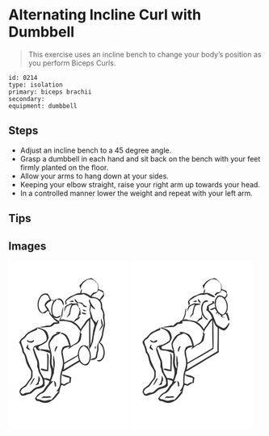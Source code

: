 # Alternating Incline Curl with Dumbbell
> This exercise uses an incline bench to change your body’s position as you perform Biceps Curls.

``` 
id: 0214 
type: isolation 
primary: biceps brachii 
secondary:  
equipment: dumbbell 
``` 

## Steps

 - Adjust an incline bench to a 45 degree angle.
 - Grasp a dumbbell in each hand and sit back on the bench with your feet firmly planted on the floor.
 - Allow your arms to hang down at your sides.
 - Keeping your elbow straight, raise your right arm up towards your head.
 - In a controlled manner lower the weight and repeat with your left arm.

## Tips


## Images

<svg width="240" height="250pt" viewBox="0 0 180 250" xmlns="http://www.w3.org/2000/svg">
  <g fill="#FFF">
    <path d="M0 0h180v250H0V0m112.52 29.42c-2.89 1.82-4.6 4.89-7.21 7.03.51 1.92 1.18 3.8 1.9 5.65.22-6.6 5.07-11.73 10.66-14.59 4.39-1.11 9.13.1 11.97 3.73 3.94 3.08 3.51 8.59 2.53 12.95-.83 2.74-4.04 2.03-6.17 2.75-1.86 1.21-2.94 3.21-4.12 5.02-4.15-2.62-8.72-5.64-13.87-4.11.65-2.05.81-4.19.66-6.32-1.39 1.76-1.92 3.92-2.12 6.12-3.94-.41-7.38 1.63-10.72 3.4-4.07 1-7.51 3.63-10.46 6.5-2.23 1.85-1 4.92-.85 7.35.28-.04.83-.13 1.1-.17.94-1.62-.11-3.45-.19-5.14 3.74-3.53 8.34-5.88 12.88-8.19 4-2.1 8.79-.31 12.86-2.32 3.68 1.67 7.32 3.49 10.54 5.96 2.06.06 4.12.06 6.18.27 3.88.61 6.87 3.71 8.5 7.13.85 2.85.68 5.86.84 8.8 1.53 2.06 2.7 4.4 3.15 6.94.18 2.96-.69 5.99.31 8.88 2.12 6.62-1.28 13.2-1.89 19.8-.18 4.77-2.72 8.89-4.34 13.24l-.74-1.83c.09.61.26 1.83.34 2.44-2.66 3.27-2.9 7.34-2.44 11.35-1.4 3.73-1.37 7.84-2.7 11.54-2.5 1.08-5.85.91-7.22 3.72 3.43-.39 8.31-.4 9.71-4.31.49-3.42.78-6.86 1.99-10.12.45-3.81-.6-7.72.73-11.47 7.1 5.07 8.92 15.93 4.49 23.28-1.5 2.85-5 2.47-7.69 2.86 1.18 1.03 2.54 2.49 4.28 1.77 5.8-1.8 7.87-8.89 7.61-14.36-.76-5.18-2.09-11.45-7.19-14.08 5.54-6.31 4.71-15.23 6.96-22.84 1.85-5.23-.76-10.55-.16-15.86.77-5-2.4-9.41-3.55-14.13.6-3.54-.48-6.98-2.62-9.81 2.38-1.9 4.44-4.2 5.72-6.99-.51-2.14-.83-4.32-1.15-6.49-2.35-1.17-4.76-2.21-7.28-2.98-.1-2.55.17-5.27-1.12-7.6-2.16-3.76-5.67-6.51-9.35-8.69-3.76.72-7.64 1.56-10.76 3.92m-63.25 20.8c-5.61 5.21-7.25 13.64-5.29 20.87 1.02 3.19 3.35 6.37 6.97 6.61 3.11.95 5.37-1.84 7.11-3.91.89.68 1.76 1.38 2.66 2.04 0 .67-.01 2-.02 2.67 3.9 4.6 7.4 9.73 12.85 12.68-2.21.18-4.67-.54-6.72.57-1.94 1.21-3.47 2.93-5.12 4.47-2.86-.88-5.66.23-8.46.7-2.66.48-5.36.79-7.95 1.61 5.4.55 10.79-.2 16.18-.46 2.96-.23 4.94-2.63 6.99-4.49 2.36-.02 4.73-.19 7.02-.78-.04-.82-.11-2.45-.14-3.27 5.89-1.2 11.84 0 17.51 1.64 2.38 1.2 4.48 2.89 6.73 4.32 3.27 2.02 4.5 5.89 7.25 8.43-.84 1.93-1.32 3.98-.81 6.08-1.63 3.71-1.18 8.61-4.7 11.25-2.92 1.84-6 3.42-8.79 5.46-.88-5.46-2.47-10.9-5.57-15.54-1.73-2.61-4.81-3.55-7.54-4.71-.8.47-1.6.94-2.39 1.42 8.51 1.3 11.21 10.63 13.13 17.7-3.86.42-9.67.43-10.67 5.23-2.63 5.6.77 11.54 1.08 17.27 1.57 8.61-3.68 16.37-3.79 24.86-.45 4.39.48 8.96-.99 13.22-.78 2.93-3.12 5.05-4.4 7.75l3.4-.67c-4.23 3.88-6.96 9.03-11.09 12.98-3.72-.31-7.18 1.39-10.82 1.53-3.28-.67-6.32-2.27-9.72-2.43-.6-.69-1.2-1.39-1.8-2.08 2.05-1.71 3.86-3.7 5.95-5.37 1.71-.87 3.56-1.48 5.16-2.56 3.38-2.66 4.89-6.89 7.86-9.92 2.18-2.3 4.43-4.54 6.44-7-.95.19-2.86.58-3.81.77 1.44-4.12 2.57-8.36 4.39-12.34.06-6.45 2.54-12.86.97-19.28-.49-2.51-.39-5.16-1.53-7.5-1.01 6.62-.31 13.39.33 20.02-4.46-5.56-2.76-12.63-2.77-19.08-.56-5.03-1.86-9.96-3.11-14.87-1.14-4.99 3.2-8.6 5.66-12.36 2.5-4.23 8.44-3.64 10.92-7.88-2.65-.21-5.77-1.53-7.52 1.39.94.02 2.81.05 3.75.06-4.08.72-8.11 2.58-10.31 6.26-1.83 3.24-4.57 6.42-4.41 10.35-.13 3.33 1.21 6.43 2.26 9.51-4.41-2.48-9.66-1.55-14.45-2.5.25.81.77 2.41 1.02 3.22l.1-1.26c4.66.65 9.01 2.42 13.42 3.96 1.01 5.69-.92 11.4-.02 17.1.21 3.79 2.34 7.23 1.97 11.08.25 3.79-.95 7.4-2.09 10.95-2.68-1.87-5.98-1.68-9.08-2.04-1.95-4-4.99-7.52-5.77-12.02-1.68-5.37-.27-11.33-2.94-16.43-2.48-5.26-4.05-10.87-6.27-16.23.69-.45 2.06-1.34 2.74-1.79.51 3.35 3.12 5.89 6.69 5.65-.48-1.27-.98-2.53-1.48-3.79l-1.1 1.13c.1-.85.3-2.56.41-3.42 3.99-1.88 7.93-3.93 11.55-6.46 1.46-1.97 2.94-4.11 3.38-6.56-.18-3.15-1.38-6.18-2.84-8.95-2.87-3.84-8-4.3-11.94-6.53l-3.1 1.96 1.94-2.64c-4.22 3.38-9.48 5.06-14.01 7.94-3.66 2.28-5.49 6.5-9.12 8.81-2.37 1.53-3.74 4.03-4.72 6.59 2.57 4.46 4.32 9.5 4.95 14.63 4.9 5.01 3.98 12.46 7.04 18.36 1.41 3.56 4.28 6.31 5.66 9.87.31 2.97.17 6.01-.29 8.96-1.84 3.18-4.45 5.85-6.38 8.98-2.21 3.66-6.31 5.32-9.35 8.12-.45 1.56-.92 3.11-1.45 4.65.72 1.32 1.41 2.68 2.21 3.96 1.23 2.36 4.52 1.56 6.6.95 2.93-1.55 6.31-1.8 9.28-3.19 3.18-2.39 5.68-6.25 9.97-6.67 3.45-.58 6.85-1.79 9.42-4.25.17-3.28.29-6.57-.34-9.81 2.68.73 5.27 1.74 7.85 2.78-.53 1.31-1.06 2.62-1.6 3.93-3.05 2.73-5.03 6.33-7.3 9.68-1.34 2.12-3.81 2.93-5.82 4.22-3.14 2.01-5.44 5.07-7.01 8.41.8 1.06 1.62 2.11 2.44 3.16 4.36-.3 7.8 3.16 12.16 2.92 4.86.62 9-2.55 12.88-4.97 3.05-2.96 5.61-6.39 8.43-9.57.97-4.14 1.41-8.45 3.49-12.26 1.43.49 2.85.99 4.28 1.5 2.31-1.46 4.64-2.89 7.02-4.23.76-.09 1.51-.22 2.25-.38.3-2.54.46-5.11 1.01-7.62-3.97-3.26-9.24-3.64-14.05-4.83.29-1.33.56-2.66.82-3.98 4.19-1.22 7.61-4.06 11.35-6.19 4.78-2.8 9.37-5.94 14.3-8.47 2.69 3.72 7.42 6.84 12.06 4.52l-1.01 1.67c1.71-3.09 4.36-5.72 5.1-9.29 1.06-5.23.37-10.7-1.78-15.57 3.23-4.51 5.47-9.71 6.13-15.24.43-5.15 1.85-10.14 3.06-15.15.96-4.66 3.72-8.77 4.06-13.6-1.48 1.15-2.18 2.83-2.72 4.55-1.92-2.15-4.73-3.74-5.52-6.69-1.02-3.74-2.08-7.46-3.55-11.05.04-2.42.76-4.75 1.14-7.13 1.76 2.14 3.53 4.54 6.42 5.14-2.44-4.94-7.62-8.46-8.06-14.33l-1.76.1c.43 2.48 1.33 4.84 1.93 7.29-.02 2.99-1.26 5.93-.75 8.96.51 3.16 1.11 6.32 1.55 9.49-3.24 1.84-6.25 4.3-8.08 7.6-1.94 3.58-4.7 6.6-6.76 10.1-2.2-4.41-5.87-7.75-9.93-10.43 2.95-2.93 7.59-3.99 9.59-7.83l-2.61.93c.55-1.92 1.2-3.86 3.08-4.87-.19-2.79-.51-5.56-.98-8.32-.48-.4-1.43-1.2-1.91-1.59-.3-1.77-.67-3.51-1.11-5.24l-1.17.32c1.51-4.32 6.34-.07 8.72 1.3.1 3.65 3.8 2.99 6.42 2.6-1.38-.68-2.78-1.3-4.12-2.04-1.7-1-2.41-3.13-4.2-4.03-2.06-.65-4.24-.64-6.36-.96-1.21-1.81-2.74-3.36-4.16-5-.28 3.01 1.01 6.01 4.5 6.14-.79.36-1.58.71-2.37 1.05-2.37-.18-4.78.1-7.08-.63-3.1 1.09-5.95 2.75-8.86 4.26-1.1 2.64-2.04 5.4-1.88 8.31 1.21-2.11 1.82-4.48 2.93-6.63 2.09-2.32 5.36-2.94 8.11-4.19-1.84 4.32-2.88 8.87-3.68 13.47-1.31 2.1-2.84 4.06-3.92 6.3 2-1.53 3.78-3.31 5.54-5.11.35-4.42 1.23-8.83 3.29-12.79 1.94-.61 3.96-.92 5.91-1.53.85.96 1.71 1.9 2.59 2.83.39 1.83 1.37 3.42 2.45 4.92-.4 1.59-.76 3.2-1.05 4.81-1.08 2.21-1.93 4.53-1.87 7.02-2.97.86-4.76 3.42-6.04 6.05-4.29-1.81-8.95-2.25-13.53-2.71-.29-.26-.86-.76-1.14-1.01-1.79.17-3.58.25-5.37.26.97-1.91 1.96-3.81 3.06-5.65.2-4.53 1.35-8.95 1.7-13.47-2.4 4.73-2.67 10.03-3.49 15.16-1.54 1.87-2.35 4.15-3.01 6.45-3.14-1.83-6.11-3.94-9.26-5.75 3.71 2.12 10.49 1.92 11.82-3.06-2.77 1.01-5.48 3.71-8.56 1.98-4.69-2.64-4.34-8.85-3.91-13.48.38-4.73 3.31-8.62 6.58-11.82 2.03.5 4.44.28 6.12 1.72 1.85 2.1 2.45 4.94 3.69 7.39 2.28-5.03-3.86-13.24-9.3-9.88-1.27.38-2.53.77-3.8 1.16-.2.59-.61 1.76-.81 2.34l-.83-1.85c-.25 0-.75.01-1 .01-.8-.23-2.4-.68-3.2-.91-.64-3.33-2.43-6.19-4.58-8.75-3.05-.67-6.53-.55-8.91 1.73m41.43 9.93c1.87.47 3.8.99 5.73.53 1.03-3.46-4.06-.73-5.73-.53m19.34 11.89c.55.82 1.1 1.64 1.66 2.46 1.44 0 2.88.01 4.31-.11-1.72-1.35-3.87-1.88-5.97-2.35m-1.85 4.42c1.86 2.23 4.88 3.93 7.67 2.15-1.97-1.57-4.59-1.63-6.97-2.05l-.7-.1m30.38 19.51c-1.45 2.62-2.91 5.25-4.07 8.02.35-.26 1.05-.78 1.39-1.03 1.49-2.24 3.27-4.29 4.49-6.69-.21-3.66-1.25-7.23-2.36-10.7-1.62 3.44.29 6.93.55 10.4m-67.54 30.88c-2 2.49-2.73 5.51-2.1 8.66 1.72-2.78 2.66-5.93 3.99-8.89-.47.06-1.42.17-1.89.23m58 4.56c.37-1.61.68-3.22.92-4.85-2.63.78-1.48 3.04-.92 4.85m-71.78 5.09c.83 8.38.26 16.8.12 25.21-2.96-.65-5.86-1.6-8.87-2.04-.13.33-.38.99-.51 1.31 2.72 2.7 7.45 2.45 11.14 2.66.4-7.19.48-14.38.56-21.57.18-2.17-1.23-3.93-2.44-5.57m10.15 41.64c.78 2.68 1.41 5.39 1.47 8.2.42.08 1.27.23 1.69.31.49-3.26.27-6.93-3.16-8.51m-18.41 25.83c.81-.2 2.42-.58 3.23-.77 3.86.69 7.76-.27 11.62-.6-2.46-3.17-6.56-.52-9.86-1.36-2.26-.69-3.71 1.24-4.99 2.73z"/>
    <path d="M134.04 43.37c2.23 1.03 4.41 2.18 6.51 3.46.09.79.28 2.38.37 3.18-2.31 1.93-3.74 4.62-5.34 7.11-3.55-2.85-8.14-3.53-12.45-4.51 1.49-1.29 3.01-2.54 4.52-3.8 3.03-.55 4.8-3.05 6.39-5.44zM45.78 58.85c1.36-4.38 4.89-9.62 10.14-8.64 3.41.72 4.23 4.65 5.38 7.41-3.23.96-5.96 3.38-7.32 6.44-.82 3.25 2.13 5.78 3.43 8.48-2.1 1.89-4.51 3.39-7.18 4.35-5.62-4.09-6.61-11.82-4.45-18.04z"/>
    <path d="M63.97 58.01c.72.44 2.17 1.32 2.9 1.76-3.82 6.21-4.38 14.11-1.93 20.92-3.25-2.6-3.88-6.66-5.97-9.98-1.09-1.67-2.28-3.27-3.5-4.86 1.09-1.41 2.1-2.89 3.37-4.16 1.95-.92 4.14-1.54 5.13-3.68zM121.4 91.93c-.12-2.52.14-5.02.69-7.48 1.82 3.87 5.49 7.17 5.77 11.6-3.41 9.42-2.51 19.77-6.02 29.16-.33-11.09-.22-22.19-.44-33.28zM111.81 97.9c2.87-3.16 4.47-7.3 7.85-10.02.16 12.37.09 24.75.17 37.13-.06 2.06-.11 4.12-.17 6.18-.34-.56-1.03-1.7-1.38-2.27.18-.83.36-1.65.54-2.47-.31-.27-.95-.8-1.26-1.07l.71 2.88c-2.6-3.23-7.16-3.91-10.5-1.53-3.8 3.3-4.3 8.59-5.04 13.25-6.85 3.3-13.18 7.54-19.89 11.11.01-5.17-1.92-10.05-2.35-15.15-.48-2.54 1.41-4.5 2.8-6.37 2.34-.79 4.67-1.64 7-2.49l-.15 1.99c-.8.6-1.6 1.21-2.39 1.83 4.28-.88 6.87-4.85 10.89-6.33 3.66-1.49 7.34-3.99 8.62-7.92.46-2.7.95-5.4 1.4-8.1-.5-.5-1.48-1.48-1.97-1.98 1.51-2.99 2.89-6.12 5.12-8.67zM43.23 100.35c4.14.82 8.88 2.48 10.97 6.51 1.85 3.33 3.51 7.26 2.08 11.06-1.41 2.13-4.08 2.85-6.05 4.34-3.61 2.75-8.48 2.38-12.33 4.7-.63 1.74-2.15 3.47-1.35 5.4 1.62 5.77 3.7 11.41 6.07 16.92.37 2.79.07 5.64.14 8.45 1.71 2.52 1.25 5.8 2.83 8.37 2.43 4.85 6.2 9.64 5.56 15.38-.77 4.26-5.58 4.95-9 5.94-4.44 1.24-7.13 5.23-10.75 7.73-3.47.54-7.17.49-10 2.93-1.44-.82-2.63-1.97-3.78-3.14.76-1.41 1.36-2.9 2.18-4.27 2.52-2.51 6.39-3.53 8.16-6.79 1.77-3.09 3.97-5.88 6.21-8.63 2.68-3.23.92-7.66 1.68-11.42-3.24-6.84-7.06-13.48-8.8-20.92-.62-3.17-2.37-5.9-4.13-8.54-.11-5.44-4.22-9.99-3.96-15.41 2.04-2.37 5.13-3.63 6.78-6.38 3.6-5.53 10.13-7.63 15.92-10.02l1.57-2.21M27.6 117.58c.01.45.04 1.35.05 1.8 2.24 1.34 4.77 2.51 7.44 1.75 1.43-.72 3.94-1.72 2.35-3.64-2.76 1.4-6.1 3.44-8.53.21l-1.31-.12m-1.28 11.91c1.99 1.23 3.9 2.79 6.31 3.04-1.16-1.55-2.39-3.04-3.62-4.54.15-1.37.26-2.76.3-4.14-1.63 1.49-2.45 3.54-2.99 5.64m18.24 41.06c-.04 3.72-.04 7.51-1.65 10.96-1.07 1.09-2.1 2.23-3.1 3.39 1.8-.42 3.57-.94 5.32-1.51-.03-.81-.09-2.43-.11-3.24 2.69-2.8 1.87-6.86-.46-9.6m-8.3 5.49c-1.61 3.01-3.41 5.94-4.5 9.19 3.51-3.03 5.36-7.46 7.4-11.51-1.05.63-2.43 1.04-2.9 2.32z"/>
    <path d="M105.57 144.9c-2.05-6.62-.86-15.16 5.72-18.8 8.6 2.99 10.99 13.72 8.5 21.61-.87 3-3.48 6.14-6.94 5.58-3.88-1-6.28-4.72-7.28-8.39zM82.85 153.1c6.76-4.08 13.84-7.63 20.39-12.04.14 2.28.77 4.48 1.62 6.59-7.65 4.4-15.2 8.97-22.69 13.63.28-2.72.49-5.45.68-8.18zM78.3 181.59c-.03-4.23.21-8.47.51-12.69 3.18 3.31 7.91 3.68 12.06 4.92-.16 2.11-.4 4.22-.67 6.32-2.9-.25-5.14 1.71-7.43 3.15-1.49-.56-2.98-1.13-4.47-1.7z"/>
  </g>
  <g fill="#333">
    <path d="M112.52 29.42c3.12-2.36 7-3.2 10.76-3.92 3.68 2.18 7.19 4.93 9.35 8.69 1.29 2.33 1.02 5.05 1.12 7.6 2.52.77 4.93 1.81 7.28 2.98.32 2.17.64 4.35 1.15 6.49-1.28 2.79-3.34 5.09-5.72 6.99 2.14 2.83 3.22 6.27 2.62 9.81 1.15 4.72 4.32 9.13 3.55 14.13-.6 5.31 2.01 10.63.16 15.86-2.25 7.61-1.42 16.53-6.96 22.84 5.1 2.63 6.43 8.9 7.19 14.08.26 5.47-1.81 12.56-7.61 14.36-1.74.72-3.1-.74-4.28-1.77 2.69-.39 6.19-.01 7.69-2.86 4.43-7.35 2.61-18.21-4.49-23.28-1.33 3.75-.28 7.66-.73 11.47-1.21 3.26-1.5 6.7-1.99 10.12-1.4 3.91-6.28 3.92-9.71 4.31 1.37-2.81 4.72-2.64 7.22-3.72 1.33-3.7 1.3-7.81 2.7-11.54-.46-4.01-.22-8.08 2.44-11.35-.08-.61-.25-1.83-.34-2.44l.74 1.83c1.62-4.35 4.16-8.47 4.34-13.24.61-6.6 4.01-13.18 1.89-19.8-1-2.89-.13-5.92-.31-8.88-.45-2.54-1.62-4.88-3.15-6.94-.16-2.94.01-5.95-.84-8.8-1.63-3.42-4.62-6.52-8.5-7.13-2.06-.21-4.12-.21-6.18-.27-3.22-2.47-6.86-4.29-10.54-5.96-4.07 2.01-8.86.22-12.86 2.32-4.54 2.31-9.14 4.66-12.88 8.19.08 1.69 1.13 3.52.19 5.14-.27.04-.82.13-1.1.17-.15-2.43-1.38-5.5.85-7.35 2.95-2.87 6.39-5.5 10.46-6.5 3.34-1.77 6.78-3.81 10.72-3.4.2-2.2.73-4.36 2.12-6.12.15 2.13-.01 4.27-.66 6.32 5.15-1.53 9.72 1.49 13.87 4.11 1.18-1.81 2.26-3.81 4.12-5.02 2.13-.72 5.34-.01 6.17-2.75.98-4.36 1.41-9.87-2.53-12.95-2.84-3.63-7.58-4.84-11.97-3.73-5.59 2.86-10.44 7.99-10.66 14.59-.72-1.85-1.39-3.73-1.9-5.65 2.61-2.14 4.32-5.21 7.21-7.03m21.52 13.95c-1.59 2.39-3.36 4.89-6.39 5.44-1.51 1.26-3.03 2.51-4.52 3.8 4.31.98 8.9 1.66 12.45 4.51 1.6-2.49 3.03-5.18 5.34-7.11-.09-.8-.28-2.39-.37-3.18-2.1-1.28-4.28-2.43-6.51-3.46z"/>
    <path d="M49.27 50.22c2.38-2.28 5.86-2.4 8.91-1.73 2.15 2.56 3.94 5.42 4.58 8.75.8.23 2.4.68 3.2.91.25 0 .75-.01 1-.01l.83 1.85c.2-.58.61-1.75.81-2.34 1.27-.39 2.53-.78 3.8-1.16 5.44-3.36 11.58 4.85 9.3 9.88-1.24-2.45-1.84-5.29-3.69-7.39-1.68-1.44-4.09-1.22-6.12-1.72-3.27 3.2-6.2 7.09-6.58 11.82-.43 4.63-.78 10.84 3.91 13.48 3.08 1.73 5.79-.97 8.56-1.98-1.33 4.98-8.11 5.18-11.82 3.06 3.15 1.81 6.12 3.92 9.26 5.75.66-2.3 1.47-4.58 3.01-6.45.82-5.13 1.09-10.43 3.49-15.16-.35 4.52-1.5 8.94-1.7 13.47-1.1 1.84-2.09 3.74-3.06 5.65 1.79-.01 3.58-.09 5.37-.26.28.25.85.75 1.14 1.01 4.58.46 9.24.9 13.53 2.71 1.28-2.63 3.07-5.19 6.04-6.05-.06-2.49.79-4.81 1.87-7.02.29-1.61.65-3.22 1.05-4.81-1.08-1.5-2.06-3.09-2.45-4.92-.88-.93-1.74-1.87-2.59-2.83-1.95.61-3.97.92-5.91 1.53-2.06 3.96-2.94 8.37-3.29 12.79-1.76 1.8-3.54 3.58-5.54 5.11 1.08-2.24 2.61-4.2 3.92-6.3.8-4.6 1.84-9.15 3.68-13.47-2.75 1.25-6.02 1.87-8.11 4.19-1.11 2.15-1.72 4.52-2.93 6.63-.16-2.91.78-5.67 1.88-8.31 2.91-1.51 5.76-3.17 8.86-4.26 2.3.73 4.71.45 7.08.63.79-.34 1.58-.69 2.37-1.05-3.49-.13-4.78-3.13-4.5-6.14 1.42 1.64 2.95 3.19 4.16 5 2.12.32 4.3.31 6.36.96 1.79.9 2.5 3.03 4.2 4.03 1.34.74 2.74 1.36 4.12 2.04-2.62.39-6.32 1.05-6.42-2.6-2.38-1.37-7.21-5.62-8.72-1.3l1.17-.32c.44 1.73.81 3.47 1.11 5.24.48.39 1.43 1.19 1.91 1.59.47 2.76.79 5.53.98 8.32-1.88 1.01-2.53 2.95-3.08 4.87l2.61-.93c-2 3.84-6.64 4.9-9.59 7.83 4.06 2.68 7.73 6.02 9.93 10.43 2.06-3.5 4.82-6.52 6.76-10.1 1.83-3.3 4.84-5.76 8.08-7.6-.44-3.17-1.04-6.33-1.55-9.49-.51-3.03.73-5.97.75-8.96-.6-2.45-1.5-4.81-1.93-7.29l1.76-.1c.44 5.87 5.62 9.39 8.06 14.33-2.89-.6-4.66-3-6.42-5.14-.38 2.38-1.1 4.71-1.14 7.13 1.47 3.59 2.53 7.31 3.55 11.05.79 2.95 3.6 4.54 5.52 6.69.54-1.72 1.24-3.4 2.72-4.55-.34 4.83-3.1 8.94-4.06 13.6-1.21 5.01-2.63 10-3.06 15.15-.66 5.53-2.9 10.73-6.13 15.24 2.15 4.87 2.84 10.34 1.78 15.57-.74 3.57-3.39 6.2-5.1 9.29l1.01-1.67c-4.64 2.32-9.37-.8-12.06-4.52-4.93 2.53-9.52 5.67-14.3 8.47-3.74 2.13-7.16 4.97-11.35 6.19-.26 1.32-.53 2.65-.82 3.98 4.81 1.19 10.08 1.57 14.05 4.83-.55 2.51-.71 5.08-1.01 7.62-.74.16-1.49.29-2.25.38-2.38 1.34-4.71 2.77-7.02 4.23-1.43-.51-2.85-1.01-4.28-1.5-2.08 3.81-2.52 8.12-3.49 12.26-2.82 3.18-5.38 6.61-8.43 9.57-3.88 2.42-8.02 5.59-12.88 4.97-4.36.24-7.8-3.22-12.16-2.92-.82-1.05-1.64-2.1-2.44-3.16 1.57-3.34 3.87-6.4 7.01-8.41 2.01-1.29 4.48-2.1 5.82-4.22 2.27-3.35 4.25-6.95 7.3-9.68.54-1.31 1.07-2.62 1.6-3.93-2.58-1.04-5.17-2.05-7.85-2.78.63 3.24.51 6.53.34 9.81-2.57 2.46-5.97 3.67-9.42 4.25-4.29.42-6.79 4.28-9.97 6.67-2.97 1.39-6.35 1.64-9.28 3.19-2.08.61-5.37 1.41-6.6-.95-.8-1.28-1.49-2.64-2.21-3.96.53-1.54 1-3.09 1.45-4.65 3.04-2.8 7.14-4.46 9.35-8.12 1.93-3.13 4.54-5.8 6.38-8.98.46-2.95.6-5.99.29-8.96-1.38-3.56-4.25-6.31-5.66-9.87-3.06-5.9-2.14-13.35-7.04-18.36-.63-5.13-2.38-10.17-4.95-14.63.98-2.56 2.35-5.06 4.72-6.59 3.63-2.31 5.46-6.53 9.12-8.81 4.53-2.88 9.79-4.56 14.01-7.94l-1.94 2.64 3.1-1.96c3.94 2.23 9.07 2.69 11.94 6.53 1.46 2.77 2.66 5.8 2.84 8.95-.44 2.45-1.92 4.59-3.38 6.56-3.62 2.53-7.56 4.58-11.55 6.46-.11.86-.31 2.57-.41 3.42l1.1-1.13c.5 1.26 1 2.52 1.48 3.79-3.57.24-6.18-2.3-6.69-5.65-.68.45-2.05 1.34-2.74 1.79 2.22 5.36 3.79 10.97 6.27 16.23 2.67 5.1 1.26 11.06 2.94 16.43.78 4.5 3.82 8.02 5.77 12.02 3.1.36 6.4.17 9.08 2.04 1.14-3.55 2.34-7.16 2.09-10.95.37-3.85-1.76-7.29-1.97-11.08-.9-5.7 1.03-11.41.02-17.1-4.41-1.54-8.76-3.31-13.42-3.96l-.1 1.26c-.25-.81-.77-2.41-1.02-3.22 4.79.95 10.04.02 14.45 2.5-1.05-3.08-2.39-6.18-2.26-9.51-.16-3.93 2.58-7.11 4.41-10.35 2.2-3.68 6.23-5.54 10.31-6.26-.94-.01-2.81-.04-3.75-.06 1.75-2.92 4.87-1.6 7.52-1.39-2.48 4.24-8.42 3.65-10.92 7.88-2.46 3.76-6.8 7.37-5.66 12.36 1.25 4.91 2.55 9.84 3.11 14.87.01 6.45-1.69 13.52 2.77 19.08-.64-6.63-1.34-13.4-.33-20.02 1.14 2.34 1.04 4.99 1.53 7.5 1.57 6.42-.91 12.83-.97 19.28-1.82 3.98-2.95 8.22-4.39 12.34.95-.19 2.86-.58 3.81-.77-2.01 2.46-4.26 4.7-6.44 7-2.97 3.03-4.48 7.26-7.86 9.92-1.6 1.08-3.45 1.69-5.16 2.56-2.09 1.67-3.9 3.66-5.95 5.37.6.69 1.2 1.39 1.8 2.08 3.4.16 6.44 1.76 9.72 2.43 3.64-.14 7.1-1.84 10.82-1.53 4.13-3.95 6.86-9.1 11.09-12.98l-3.4.67c1.28-2.7 3.62-4.82 4.4-7.75 1.47-4.26.54-8.83.99-13.22.11-8.49 5.36-16.25 3.79-24.86-.31-5.73-3.71-11.67-1.08-17.27 1-4.8 6.81-4.81 10.67-5.23-1.92-7.07-4.62-16.4-13.13-17.7.79-.48 1.59-.95 2.39-1.42 2.73 1.16 5.81 2.1 7.54 4.71 3.1 4.64 4.69 10.08 5.57 15.54 2.79-2.04 5.87-3.62 8.79-5.46 3.52-2.64 3.07-7.54 4.7-11.25-.51-2.1-.03-4.15.81-6.08-2.75-2.54-3.98-6.41-7.25-8.43-2.25-1.43-4.35-3.12-6.73-4.32-5.67-1.64-11.62-2.84-17.51-1.64.03.82.1 2.45.14 3.27-2.29.59-4.66.76-7.02.78-2.05 1.86-4.03 4.26-6.99 4.49-5.39.26-10.78 1.01-16.18.46 2.59-.82 5.29-1.13 7.95-1.61 2.8-.47 5.6-1.58 8.46-.7 1.65-1.54 3.18-3.26 5.12-4.47 2.05-1.11 4.51-.39 6.72-.57C68.1 88.23 64.6 83.1 60.7 78.5c.01-.67.02-2 .02-2.67-.9-.66-1.77-1.36-2.66-2.04-1.74 2.07-4 4.86-7.11 3.91-3.62-.24-5.95-3.42-6.97-6.61-1.96-7.23-.32-15.66 5.29-20.87m-3.49 8.63c-2.16 6.22-1.17 13.95 4.45 18.04 2.67-.96 5.08-2.46 7.18-4.35-1.3-2.7-4.25-5.23-3.43-8.48 1.36-3.06 4.09-5.48 7.32-6.44-1.15-2.76-1.97-6.69-5.38-7.41-5.25-.98-8.78 4.26-10.14 8.64m18.19-.84c-.99 2.14-3.18 2.76-5.13 3.68-1.27 1.27-2.28 2.75-3.37 4.16 1.22 1.59 2.41 3.19 3.5 4.86 2.09 3.32 2.72 7.38 5.97 9.98-2.45-6.81-1.89-14.71 1.93-20.92-.73-.44-2.18-1.32-2.9-1.76m57.43 33.92c.22 11.09.11 22.19.44 33.28 3.51-9.39 2.61-19.74 6.02-29.16-.28-4.43-3.95-7.73-5.77-11.6-.55 2.46-.81 4.96-.69 7.48m-9.59 5.97c-2.23 2.55-3.61 5.68-5.12 8.67.49.5 1.47 1.48 1.97 1.98-.45 2.7-.94 5.4-1.4 8.1-1.28 3.93-4.96 6.43-8.62 7.92-4.02 1.48-6.61 5.45-10.89 6.33.79-.62 1.59-1.23 2.39-1.83l.15-1.99c-2.33.85-4.66 1.7-7 2.49-1.39 1.87-3.28 3.83-2.8 6.37.43 5.1 2.36 9.98 2.35 15.15 6.71-3.57 13.04-7.81 19.89-11.11.74-4.66 1.24-9.95 5.04-13.25 3.34-2.38 7.9-1.7 10.5 1.53l-.71-2.88c.31.27.95.8 1.26 1.07-.18.82-.36 1.64-.54 2.47.35.57 1.04 1.71 1.38 2.27.06-2.06.11-4.12.17-6.18-.08-12.38-.01-24.76-.17-37.13-3.38 2.72-4.98 6.86-7.85 10.02m-68.58 2.45l-1.57 2.21c-5.79 2.39-12.32 4.49-15.92 10.02-1.65 2.75-4.74 4.01-6.78 6.38-.26 5.42 3.85 9.97 3.96 15.41 1.76 2.64 3.51 5.37 4.13 8.54 1.74 7.44 5.56 14.08 8.8 20.92-.76 3.76 1 8.19-1.68 11.42-2.24 2.75-4.44 5.54-6.21 8.63-1.77 3.26-5.64 4.28-8.16 6.79-.82 1.37-1.42 2.86-2.18 4.27 1.15 1.17 2.34 2.32 3.78 3.14 2.83-2.44 6.53-2.39 10-2.93 3.62-2.5 6.31-6.49 10.75-7.73 3.42-.99 8.23-1.68 9-5.94.64-5.74-3.13-10.53-5.56-15.38-1.58-2.57-1.12-5.85-2.83-8.37-.07-2.81.23-5.66-.14-8.45-2.37-5.51-4.45-11.15-6.07-16.92-.8-1.93.72-3.66 1.35-5.4 3.85-2.32 8.72-1.95 12.33-4.7 1.97-1.49 4.64-2.21 6.05-4.34 1.43-3.8-.23-7.73-2.08-11.06-2.09-4.03-6.83-5.69-10.97-6.51m62.34 44.55c1 3.67 3.4 7.39 7.28 8.39 3.46.56 6.07-2.58 6.94-5.58 2.49-7.89.1-18.62-8.5-21.61-6.58 3.64-7.77 12.18-5.72 18.8m-22.72 8.2c-.19 2.73-.4 5.46-.68 8.18 7.49-4.66 15.04-9.23 22.69-13.63-.85-2.11-1.48-4.31-1.62-6.59-6.55 4.41-13.63 7.96-20.39 12.04m-4.55 28.49c1.49.57 2.98 1.14 4.47 1.7 2.29-1.44 4.53-3.4 7.43-3.15.27-2.1.51-4.21.67-6.32-4.15-1.24-8.88-1.61-12.06-4.92-.3 4.22-.54 8.46-.51 12.69z"/>
    <path d="M90.7 60.15c1.67-.2 6.76-2.93 5.73.53-1.93.46-3.86-.06-5.73-.53zM110.04 72.04c2.1.47 4.25 1 5.97 2.35-1.43.12-2.87.11-4.31.11-.56-.82-1.11-1.64-1.66-2.46zM108.19 76.46l.7.1c2.38.42 5 .48 6.97 2.05-2.79 1.78-5.81.08-7.67-2.15zM138.57 95.97c-.26-3.47-2.17-6.96-.55-10.4 1.11 3.47 2.15 7.04 2.36 10.7-1.22 2.4-3 4.45-4.49 6.69-.34.25-1.04.77-1.39 1.03 1.16-2.77 2.62-5.4 4.07-8.02zM27.6 117.58l1.31.12c2.43 3.23 5.77 1.19 8.53-.21 1.59 1.92-.92 2.92-2.35 3.64-2.67.76-5.2-.41-7.44-1.75-.01-.45-.04-1.35-.05-1.8zM26.32 129.49c.54-2.1 1.36-4.15 2.99-5.64-.04 1.38-.15 2.77-.3 4.14 1.23 1.5 2.46 2.99 3.62 4.54-2.41-.25-4.32-1.81-6.31-3.04zM71.03 126.85c.47-.06 1.42-.17 1.89-.23-1.33 2.96-2.27 6.11-3.99 8.89-.63-3.15.1-6.17 2.1-8.66zM129.03 131.41c-.56-1.81-1.71-4.07.92-4.85a61.82 61.82 0 0 1-.92 4.85zM57.25 136.5c1.21 1.64 2.62 3.4 2.44 5.57-.08 7.19-.16 14.38-.56 21.57-3.69-.21-8.42.04-11.14-2.66.13-.32.38-.98.51-1.31 3.01.44 5.91 1.39 8.87 2.04.14-8.41.71-16.83-.12-25.21zM44.56 170.55c2.33 2.74 3.15 6.8.46 9.6.02.81.08 2.43.11 3.24-1.75.57-3.52 1.09-5.32 1.51 1-1.16 2.03-2.3 3.1-3.39 1.61-3.45 1.61-7.24 1.65-10.96zM36.26 176.04c.47-1.28 1.85-1.69 2.9-2.32-2.04 4.05-3.89 8.48-7.4 11.51 1.09-3.25 2.89-6.18 4.5-9.19zM67.4 178.14c3.43 1.58 3.65 5.25 3.16 8.51-.42-.08-1.27-.23-1.69-.31-.06-2.81-.69-5.52-1.47-8.2zM48.99 203.97c1.28-1.49 2.73-3.42 4.99-2.73 3.3.84 7.4-1.81 9.86 1.36-3.86.33-7.76 1.29-11.62.6-.81.19-2.42.57-3.23.77z"/>
  </g>
</svg>

<svg width="240" height="250pt" viewBox="0 0 180 250" xmlns="http://www.w3.org/2000/svg">
  <g fill="#FFF">
    <path d="M0 0h180v250H0V0m112.47 29.45c-2.9 1.69-4.32 4.94-7.11 6.75.34 2.03 1.06 3.96 1.96 5.81.02-6.64 5.11-11.71 10.65-14.54 4.05-.86 8.55-.13 11.33 3.16 4.33 3.07 4.31 8.96 3.06 13.58-.73 2.52-3.56 2.37-5.64 2.31a60.852 60.852 0 0 0-3.69 3.49c.68.46 1.37.92 2.06 1.37.75-.91 1.5-1.82 2.27-2.73 3.24-.2 5.07-2.77 6.63-5.29 2.27 1.14 4.92 1.94 6.59 3.97 1.15 2.68-.42 5.16-2.57 6.68-3-2-6.54-3.71-10.18-2.47-.61.82-1.21 1.65-1.81 2.48-2.25 2.78-2.92 6.34-2.92 9.83l1.95-.06c.1-3.14.13-6.72 2.53-9.11 1.43-1.79 4.06-1.92 6.07-1.21 5.08 2.36 7.06 8.31 7.57 13.5.55 4.92-1.46 9.9-5.43 12.9-7.04-1.71-10.62-8.94-10.86-15.69l-1.69-.07c.23 1.23.68 3.68.91 4.91-2.88.85-5.79 1.69-8.43 3.16 2.48 1.38 5.72.14 7.56-1.72 1.38 1.73 2.54 3.62 3.66 5.54-1.21.47-1.69 1.34-1.42 2.6.64-.5 1.91-1.5 2.55-1.99.29 1.69.43 3.44 1.22 5.01-.12-.89-.36-2.66-.47-3.55 1.44 1.32 4.14 2.17 3.85 4.57 1.98 1.36 4.5 1.33 6.79 1.73-1.74-.97-4.76-.78-5.29-3.06 1.8-.73 3.66-1.41 5.11-2.75 2.61 2.6 2.87 6.4 4.11 9.68.53-.01 1.59-.05 2.12-.07-.74-3.67-1.78-7.29-3.33-10.7l.88-.76c-.75.25-2.25.77-3 1.03 4.42-6.44 3.18-15.46-1.01-21.71 1.17-1.54 2.23-3.16 3.14-4.87-.53-2.08-.85-4.21-1.13-6.34-2.33-1.22-4.75-2.28-7.3-2.95-.1-2.56.15-5.28-1.09-7.63-2.03-3.85-5.71-6.46-9.32-8.72-3.82.63-7.71 1.58-10.88 3.93m-5.59 18.17c-3.98-.39-7.47 1.6-10.81 3.46-4.52 1.1-8.48 4.11-11.42 7.64-1.83 2.15-.21 4.9.31 7.21 2.32-1.57.88-4.11.61-6.26 3.72-3.61 8.38-5.93 12.94-8.28 3.97-2.14 8.78-.22 12.8-2.34 4.12 1.64 7.95 4.91 12.53 4.74-.47-2-2.86-2.42-4.35-3.45-3.46-2.04-7.51-4.07-11.53-2.08 1-2.09 1.18-4.34.75-6.58-1.34 1.71-1.75 3.81-1.83 5.94m-4.4 14.9c-.1-2.76-2.33-4.44-3.95-6.38-.48 3.03 1.03 5.41 3.95 6.38m3.72-1.29c-3.49 4.44-3.68 10.64-2.03 15.87 1.1 2.36-1.78 4.2-.57 6.64-2.93 1.37-5.45 3.56-6.48 6.72-4.27-1.93-8.97-2.33-13.57-2.8-.32-.25-.97-.74-1.3-.99-1.76.12-3.54.18-5.31.22 3.85-4.89 3.64-11.21 4.38-17.07-2.57 3.16-1.58 7.41-2.95 10.99-.85 2.26-2.03 4.38-2.84 6.66-.28.18-.84.55-1.12.73-1.58.17-2.33 1.59-3.27 2.64-4.18-.45-6.84 2.96-9.58 5.47-1.48-.36-3.03-.72-4.51-.19-3.78 1.04-7.76 1.17-11.49 2.42 5.3.53 10.57-.25 15.85-.46 3.01-.19 5.01-2.64 7.07-4.53 2.38.03 4.78-.11 7.05-.89l-.16-3.19c6.05-1.1 12.22.02 18 1.9 2.82 1.91 5.84 3.57 8.36 5.89 1.88 2.15 3.02 4.89 5.27 6.74-.48 1-.97 2-1.46 2.99.23.96.47 1.91.71 2.87-2.06 3.68-1.24 8.8-4.99 11.46-2.91 1.79-5.98 3.35-8.7 5.43-.91-5.47-2.48-10.93-5.6-15.58-2.38-3.48-6.8-4.23-10.56-5.37-1.97-.62-4.05-.36-6.01.15.61.33 1.82.98 2.43 1.31-3.68 1.21-7.27 3.18-9.27 6.64-1.79 3.17-4.43 6.29-4.21 10.15-.1 3.4 1.32 6.57 2.36 9.73-1.49-.71-2.87-1.96-4.61-1.95-4.19-.17-8.37-.61-12.49-1.37-.02-.88-.05-2.65-.07-3.54 4.26-1.47 8.11-3.9 11.83-6.39 1.42-1.97 2.91-4.1 3.31-6.54-.18-3.14-1.39-6.17-2.85-8.93-2.82-3.83-7.93-4.18-11.77-6.49-4.98 1.32-9.34 4.1-13.9 6.38-3.78 1.78-5.84 5.54-8.75 8.3-2.75 1.92-5.44 4.25-6.37 7.62 2.02 4.83 4.36 9.68 4.8 14.97 4.93 4.99 3.98 12.46 7.05 18.35 1.4 3.57 4.29 6.3 5.67 9.87.3 2.97.17 6-.28 8.95-1.85 3.21-4.51 5.89-6.44 9.06-2.19 3.68-6.36 5.24-9.34 8.14-.43 1.51-.9 3.03-1.43 4.52.98 1.7 1.7 3.59 3.05 5.05 4.16 1.83 7.92-1.66 11.95-2.21 2.99-.25 4.91-2.65 6.96-4.54 4.16-4.57 11.57-2.68 15.58-7.6.11-3.22.24-6.45-.42-9.63 2.5.67 5.02 1.39 7.35 2.53.7 1.3-.75 2.81-1 4.16-4.88 3.67-6.04 10.86-12.01 13.21-3.72 1.93-6.47 5.34-8.17 9.11.82 1.07 1.65 2.15 2.49 3.22 4.35-.42 7.76 3.13 12.12 2.83 4.84.62 8.96-2.55 12.84-4.95 3.04-2.96 5.58-6.41 8.44-9.54.97-4.15 1.38-8.48 3.48-12.29 1.44.48 2.87.98 4.3 1.48 2.38-1.51 4.8-2.95 7.19-4.44.54.06 1.61.17 2.14.23.09-2.66.32-5.31.98-7.89-3.88-3.45-9.27-3.77-14.1-4.91.21-1.01.63-3.04.83-4.05 4.45-1.21 7.97-4.36 11.94-6.53 12.47-7.36 24.61-15.32 37.32-22.25.08-11.95.14-23.9.31-35.85 2.38 1.41 4.85 2.67 7.48 3.57 3.66-1.73 6.08-4.91 7.45-8.65 1.28-1.06.2-2.22-.24-3.26-.89 2.75-2.8 4.96-4.78 6.99-1.35 1.47-3.84 1.88-5.44.54-3.05-1.98-7.14-3.01-8.73-6.63-1.81-4.24-3.29-8.62-5.1-12.86-1.48-2.51-3.52-4.61-5.5-6.72-.09-1.92-.21-3.83-.46-5.73 2.79-1.26 5.41-2.85 8.16-4.2-.04-.75-.1-2.26-.13-3.01-1.05-.13-2.1-.25-3.15-.37.42.86.84 1.73 1.26 2.6-2.44 1.34-5.16 2.21-7.41 3.86-1.71 1.48-1.22 3.92-1.51 5.91-2.07.46-.51 1.55.75 1.88 3.58 2.94 5.93 7.02 7.39 11.36-2.28 1.64-4.5 3.51-5.78 6.07-1.91 3.57-4.7 6.55-6.72 10.05-2.16-4.38-5.79-7.74-9.83-10.37 2.43-2.2 5.17-3.99 8.02-5.57-.99-1.86-1.22-3.85-.69-5.95 1.88 3.62 4.34 7.17 8.32 8.67-.09-1.1-.53-1.98-1.34-2.65-6.45-4.75-8.31-14.5-5-21.6 1.15-2.98 4.56-2.92 7.15-3.68-1.93-3-5.9-1.14-7.6 1.11m-15.3-.9c1.92.37 3.91.76 5.84.22-.19-3.38-3.84-.72-5.84-.22m-6.27 6.48c-1.07 2.63-2.04 5.36-1.84 8.25 1.25-2.02 1.81-4.34 2.82-6.46 2.13-2.3 5.37-2.97 8.13-4.2-1.76 4.33-2.86 8.85-3.62 13.45-1.29 2.06-2.82 3.99-3.88 6.2 2.05-1.44 3.81-3.25 5.5-5.09.3-4.39 1.25-8.74 3.25-12.68 1.97-.63 4.02-.95 5.99-1.59.2.31.59.93.79 1.23-.07-.69-.21-2.06-.29-2.75-2.6-.2-5.34.55-7.81-.57-3.15 1.09-6.08 2.7-9.04 4.21z"/>
    <path d="M121.33 87.91c1.08 4.27 2.82 8.59 6.51 11.28.01 11.6-.27 23.21-.46 34.82-15.29 9.22-30.67 18.31-45.87 27.68 1.06-2.75 1.16-5.71 1.36-8.61 12.88-7.54 25.99-14.74 38.72-22.53.29-14.2-.13-28.43-.26-42.64z"/>
    <path d="M111.81 97.88c2.92-3.15 4.46-7.34 7.85-10.1.29 13.83-.25 27.68.64 41.5-12.28 7.61-24.93 14.63-37.47 21.8.12-5.48-2.26-10.61-2.37-16.05-.1-2.24 1.7-3.83 2.88-5.51 2.46-.82 4.9-1.69 7.37-2.44-.8 1.33-1.63 2.65-2.47 3.96 3.87-1.5 6.51-4.97 10.38-6.47 3.55-1.4 6.89-3.76 8.49-7.33.62-2.91 1.01-5.87 1.57-8.79-.51-.44-1.53-1.31-2.04-1.75 1.52-3.05 2.9-6.24 5.17-8.82zM42.89 99.54c3.77 1.91 8.56 2.77 10.92 6.64 2.13 3.68 4.41 8.5 1.95 12.52-2.53 1.88-5.32 3.41-8.01 5.04-3.27 1.06-6.76 1.49-9.81 3.22-.65 1.71-2.2 3.43-1.4 5.36 1.64 5.78 3.7 11.45 6.09 16.96.38 2.84.04 5.75.08 8.62 1.86 2.1 1.24 5.15 2.53 7.52 2.47 5.11 6.56 10.03 5.92 16.05-.78 4.28-5.6 4.98-9.04 5.96-4.41 1.26-7.12 5.19-10.69 7.74-3.28.57-6.83.31-9.56 2.61-.56-.08-1.66-.23-2.22-.3-.61-.93-1.24-1.86-1.86-2.78.67-1.33 1.21-2.74 1.97-4.03 2.53-2.51 6.45-3.5 8.21-6.81 1.75-3.1 3.96-5.87 6.21-8.62 2.67-3.19.88-7.59 1.69-11.32-3.19-6.9-7.1-13.53-8.83-21.01-.59-3.2-2.39-5.92-4.16-8.58-.17-5.09-3.41-9.33-4.1-14.31.74-3.29 4.94-3.95 6.48-6.82 3.72-5.98 10.61-8.44 16.9-10.72.18-.74.55-2.21.73-2.94m-15.15 17.67c-.04.52-.11 1.56-.14 2.09 3 2.31 7.8 3.09 10.41-.21-.17-3.14-2.69-.25-4.2.11-2.24 1.32-4.14-1.13-6.07-1.99m-1.37 12.28c1.74 1.09 3.38 2.36 5.26 3.2.66-2.01-1.69-3.17-2.58-4.68.11-1.4.17-2.81.14-4.22-1.51 1.58-2.3 3.61-2.82 5.7m16.48 52.08a51.691 51.691 0 0 0-2.98 3.29c1.8-.41 3.57-.93 5.31-1.53-.04-.8-.14-2.39-.19-3.19 2.73-2.77 1.85-6.78-.31-9.6-.25 3.74-.1 7.58-1.83 11.03m-6.61-5.51c-1.53 2.97-3.38 5.82-4.38 9.03 3.46-2.9 5.14-7.3 7.28-11.16-1.13.48-2.5.79-2.9 2.13z"/>
    <path d="M66.98 113.66c2.29-3.5 6.69-4.08 10.12-5.96 8.35 1.73 11.23 10.71 13.09 17.93-3.9.29-9.73.43-10.71 5.25-2.28 4.49 0 9.39.62 14 1.41 6.07.58 12.42-1.53 18.23-2.27 6.42-1.73 13.3-2.07 19.98-.22 4.19-3.18 7.29-5.04 10.82l3.34-.69c-4.32 3.9-6.93 9.28-11.31 13.08-2.6-.15-5.16.38-7.65 1.09-4.4 1.41-8.31-2.2-12.72-2.06-.44-.54-1.32-1.61-1.77-2.15 2.87-2.11 4.93-5.38 8.46-6.45 3.5-1.19 5.59-4.4 7.48-7.35 2.52-4.16 6.49-7.14 9.45-10.95-.94.19-2.84.56-3.78.75 1.44-4.11 2.55-8.34 4.38-12.3.08-5.43 1.76-10.76 1.53-16.16-1.17-3.35-.2-7.36-2.24-10.34-.58 6.5-.36 13.08.67 19.53-6.07-6.69-1.32-15.71-3.67-23.42-.5-3.55-1.58-6.96-2.4-10.43-1.1-5.02 3.28-8.61 5.75-12.4m4.07 13.21c-1.81 2.27-2.64 4.96-2.36 7.86.35-.11 1.05-.33 1.4-.45.71-2.65 1.71-5.2 2.77-7.73-.46.08-1.36.24-1.81.32m-3.58 51.35c.74 2.63 1.33 5.31 1.37 8.06.42.1 1.27.29 1.69.38.49-3.21.37-6.9-3.06-8.44m-18.28 25.72c.77-.19 2.31-.58 3.08-.77 3.74.77 7.52-.32 11.27-.42-1.94-3.62-6.4-.49-9.58-1.5-2.23-.68-3.66 1.07-4.77 2.69z"/>
    <path d="M37.48 129.21c.71-.44 2.13-1.3 2.84-1.74.44 1.95 1.12 4.11 3.15 4.94 3.06.88 6.32.64 9.4 1.43 2.99.78 5.81 2.06 8.76 2.96 1.19 5.37-.76 10.77-.05 16.18.02 4.14 2.41 7.87 2.06 12.05.24 3.81-.92 7.44-2.11 11-2.64-2.02-6.03-1.66-9.13-2.13-1.4-3.12-3.63-5.81-4.86-9.01-.96-4.24-2.14-8.5-2.07-12.89.01-3.45-1.81-6.48-3.05-9.59-1.86-4.32-3.1-8.88-4.94-13.2m19.86 7.44c.65 8.34.21 16.7.04 25.06-3.52-.28-7.3-3.17-10.6-.88 3.8 2.02 8.04 3.02 12.35 2.8.18-5.21.55-10.42.44-15.64.07-3.84.94-8.41-2.23-11.34zM78.32 181.63c-.04-4.26.06-8.53.63-12.75 2.97 3.49 7.82 3.61 11.88 4.9-.14 2.22-.37 4.42-.52 6.64-2.93-.95-5.18 1.56-7.5 2.87-1.5-.55-2.99-1.1-4.49-1.66z"/>
  </g>
  <g fill="#333">
    <path d="M112.47 29.45c3.17-2.35 7.06-3.3 10.88-3.93 3.61 2.26 7.29 4.87 9.32 8.72 1.24 2.35.99 5.07 1.09 7.63 2.55.67 4.97 1.73 7.3 2.95.28 2.13.6 4.26 1.13 6.34-.91 1.71-1.97 3.33-3.14 4.87 4.19 6.25 5.43 15.27 1.01 21.71.75-.26 2.25-.78 3-1.03l-.88.76c1.55 3.41 2.59 7.03 3.33 10.7-.53.02-1.59.06-2.12.07-1.24-3.28-1.5-7.08-4.11-9.68-1.45 1.34-3.31 2.02-5.11 2.75.53 2.28 3.55 2.09 5.29 3.06-2.29-.4-4.81-.37-6.79-1.73.29-2.4-2.41-3.25-3.85-4.57.11.89.35 2.66.47 3.55-.79-1.57-.93-3.32-1.22-5.01-.64.49-1.91 1.49-2.55 1.99-.27-1.26.21-2.13 1.42-2.6-1.12-1.92-2.28-3.81-3.66-5.54-1.84 1.86-5.08 3.1-7.56 1.72 2.64-1.47 5.55-2.31 8.43-3.16-.23-1.23-.68-3.68-.91-4.91l1.69.07c.24 6.75 3.82 13.98 10.86 15.69 3.97-3 5.98-7.98 5.43-12.9-.51-5.19-2.49-11.14-7.57-13.5-2.01-.71-4.64-.58-6.07 1.21-2.4 2.39-2.43 5.97-2.53 9.11l-1.95.06c0-3.49.67-7.05 2.92-9.83.6-.83 1.2-1.66 1.81-2.48 3.64-1.24 7.18.47 10.18 2.47 2.15-1.52 3.72-4 2.57-6.68-1.67-2.03-4.32-2.83-6.59-3.97-1.56 2.52-3.39 5.09-6.63 5.29-.77.91-1.52 1.82-2.27 2.73-.69-.45-1.38-.91-2.06-1.37 1.18-1.21 2.41-2.38 3.69-3.49 2.08.06 4.91.21 5.64-2.31 1.25-4.62 1.27-10.51-3.06-13.58-2.78-3.29-7.28-4.02-11.33-3.16-5.54 2.83-10.63 7.9-10.65 14.54-.9-1.85-1.62-3.78-1.96-5.81 2.79-1.81 4.21-5.06 7.11-6.75z"/>
    <path d="M106.88 47.62c.08-2.13.49-4.23 1.83-5.94.43 2.24.25 4.49-.75 6.58 4.02-1.99 8.07.04 11.53 2.08 1.49 1.03 3.88 1.45 4.35 3.45-4.58.17-8.41-3.1-12.53-4.74-4.02 2.12-8.83.2-12.8 2.34-4.56 2.35-9.22 4.67-12.94 8.28.27 2.15 1.71 4.69-.61 6.26-.52-2.31-2.14-5.06-.31-7.21 2.94-3.53 6.9-6.54 11.42-7.64 3.34-1.86 6.83-3.85 10.81-3.46z"/>
    <path d="M102.48 62.52c-2.92-.97-4.43-3.35-3.95-6.38 1.62 1.94 3.85 3.62 3.95 6.38z"/>
    <path d="M106.2 61.23c1.7-2.25 5.67-4.11 7.6-1.11-2.59.76-6 .7-7.15 3.68-3.31 7.1-1.45 16.85 5 21.6.81.67 1.25 1.55 1.34 2.65-3.98-1.5-6.44-5.05-8.32-8.67-.53 2.1-.3 4.09.69 5.95-2.85 1.58-5.59 3.37-8.02 5.57 4.04 2.63 7.67 5.99 9.83 10.37 2.02-3.5 4.81-6.48 6.72-10.05 1.28-2.56 3.5-4.43 5.78-6.07-1.46-4.34-3.81-8.42-7.39-11.36-1.26-.33-2.82-1.42-.75-1.88.29-1.99-.2-4.43 1.51-5.91 2.25-1.65 4.97-2.52 7.41-3.86-.42-.87-.84-1.74-1.26-2.6 1.05.12 2.1.24 3.15.37.03.75.09 2.26.13 3.01-2.75 1.35-5.37 2.94-8.16 4.2.25 1.9.37 3.81.46 5.73 1.98 2.11 4.02 4.21 5.5 6.72 1.81 4.24 3.29 8.62 5.1 12.86 1.59 3.62 5.68 4.65 8.73 6.63 1.6 1.34 4.09.93 5.44-.54 1.98-2.03 3.89-4.24 4.78-6.99.44 1.04 1.52 2.2.24 3.26-1.37 3.74-3.79 6.92-7.45 8.65-2.63-.9-5.1-2.16-7.48-3.57-.17 11.95-.23 23.9-.31 35.85-12.71 6.93-24.85 14.89-37.32 22.25-3.97 2.17-7.49 5.32-11.94 6.53-.2 1.01-.62 3.04-.83 4.05 4.83 1.14 10.22 1.46 14.1 4.91-.66 2.58-.89 5.23-.98 7.89-.53-.06-1.6-.17-2.14-.23-2.39 1.49-4.81 2.93-7.19 4.44-1.43-.5-2.86-1-4.3-1.48-2.1 3.81-2.51 8.14-3.48 12.29-2.86 3.13-5.4 6.58-8.44 9.54-3.88 2.4-8 5.57-12.84 4.95-4.36.3-7.77-3.25-12.12-2.83-.84-1.07-1.67-2.15-2.49-3.22 1.7-3.77 4.45-7.18 8.17-9.11 5.97-2.35 7.13-9.54 12.01-13.21.25-1.35 1.7-2.86 1-4.16-2.33-1.14-4.85-1.86-7.35-2.53.66 3.18.53 6.41.42 9.63-4.01 4.92-11.42 3.03-15.58 7.6-2.05 1.89-3.97 4.29-6.96 4.54-4.03.55-7.79 4.04-11.95 2.21-1.35-1.46-2.07-3.35-3.05-5.05.53-1.49 1-3.01 1.43-4.52 2.98-2.9 7.15-4.46 9.34-8.14 1.93-3.17 4.59-5.85 6.44-9.06.45-2.95.58-5.98.28-8.95-1.38-3.57-4.27-6.3-5.67-9.87-3.07-5.89-2.12-13.36-7.05-18.35-.44-5.29-2.78-10.14-4.8-14.97.93-3.37 3.62-5.7 6.37-7.62 2.91-2.76 4.97-6.52 8.75-8.3 4.56-2.28 8.92-5.06 13.9-6.38 3.84 2.31 8.95 2.66 11.77 6.49 1.46 2.76 2.67 5.79 2.85 8.93-.4 2.44-1.89 4.57-3.31 6.54-3.72 2.49-7.57 4.92-11.83 6.39.02.89.05 2.66.07 3.54 4.12.76 8.3 1.2 12.49 1.37 1.74-.01 3.12 1.24 4.61 1.95-1.04-3.16-2.46-6.33-2.36-9.73-.22-3.86 2.42-6.98 4.21-10.15 2-3.46 5.59-5.43 9.27-6.64-.61-.33-1.82-.98-2.43-1.31 1.96-.51 4.04-.77 6.01-.15 3.76 1.14 8.18 1.89 10.56 5.37 3.12 4.65 4.69 10.11 5.6 15.58 2.72-2.08 5.79-3.64 8.7-5.43 3.75-2.66 2.93-7.78 4.99-11.46-.24-.96-.48-1.91-.71-2.87.49-.99.98-1.99 1.46-2.99-2.25-1.85-3.39-4.59-5.27-6.74-2.52-2.32-5.54-3.98-8.36-5.89-5.78-1.88-11.95-3-18-1.9l.16 3.19c-2.27.78-4.67.92-7.05.89-2.06 1.89-4.06 4.34-7.07 4.53-5.28.21-10.55.99-15.85.46 3.73-1.25 7.71-1.38 11.49-2.42 1.48-.53 3.03-.17 4.51.19 2.74-2.51 5.4-5.92 9.58-5.47.94-1.05 1.69-2.47 3.27-2.64.28-.18.84-.55 1.12-.73.81-2.28 1.99-4.4 2.84-6.66 1.37-3.58.38-7.83 2.95-10.99-.74 5.86-.53 12.18-4.38 17.07 1.77-.04 3.55-.1 5.31-.22.33.25.98.74 1.3.99 4.6.47 9.3.87 13.57 2.8 1.03-3.16 3.55-5.35 6.48-6.72-1.21-2.44 1.67-4.28.57-6.64-1.65-5.23-1.46-11.43 2.03-15.87m15.13 26.68c.13 14.21.55 28.44.26 42.64-12.73 7.79-25.84 14.99-38.72 22.53-.2 2.9-.3 5.86-1.36 8.61 15.2-9.37 30.58-18.46 45.87-27.68.19-11.61.47-23.22.46-34.82-3.69-2.69-5.43-7.01-6.51-11.28m-9.52 9.97c-2.27 2.58-3.65 5.77-5.17 8.82.51.44 1.53 1.31 2.04 1.75-.56 2.92-.95 5.88-1.57 8.79-1.6 3.57-4.94 5.93-8.49 7.33-3.87 1.5-6.51 4.97-10.38 6.47.84-1.31 1.67-2.63 2.47-3.96-2.47.75-4.91 1.62-7.37 2.44-1.18 1.68-2.98 3.27-2.88 5.51.11 5.44 2.49 10.57 2.37 16.05 12.54-7.17 25.19-14.19 37.47-21.8-.89-13.82-.35-27.67-.64-41.5-3.39 2.76-4.93 6.95-7.85 10.1m-68.92 1.66c-.18.73-.55 2.2-.73 2.94-6.29 2.28-13.18 4.74-16.9 10.72-1.54 2.87-5.74 3.53-6.48 6.82.69 4.98 3.93 9.22 4.1 14.31 1.77 2.66 3.57 5.38 4.16 8.58 1.73 7.48 5.64 14.11 8.83 21.01-.81 3.73.98 8.13-1.69 11.32-2.25 2.75-4.46 5.52-6.21 8.62-1.76 3.31-5.68 4.3-8.21 6.81-.76 1.29-1.3 2.7-1.97 4.03.62.92 1.25 1.85 1.86 2.78.56.07 1.66.22 2.22.3 2.73-2.3 6.28-2.04 9.56-2.61 3.57-2.55 6.28-6.48 10.69-7.74 3.44-.98 8.26-1.68 9.04-5.96.64-6.02-3.45-10.94-5.92-16.05-1.29-2.37-.67-5.42-2.53-7.52-.04-2.87.3-5.78-.08-8.62-2.39-5.51-4.45-11.18-6.09-16.96-.8-1.93.75-3.65 1.4-5.36 3.05-1.73 6.54-2.16 9.81-3.22 2.69-1.63 5.48-3.16 8.01-5.04 2.46-4.02.18-8.84-1.95-12.52-2.36-3.87-7.15-4.73-10.92-6.64m24.09 14.12c-2.47 3.79-6.85 7.38-5.75 12.4.82 3.47 1.9 6.88 2.4 10.43 2.35 7.71-2.4 16.73 3.67 23.42a79.326 79.326 0 0 1-.67-19.53c2.04 2.98 1.07 6.99 2.24 10.34.23 5.4-1.45 10.73-1.53 16.16-1.83 3.96-2.94 8.19-4.38 12.3.94-.19 2.84-.56 3.78-.75-2.96 3.81-6.93 6.79-9.45 10.95-1.89 2.95-3.98 6.16-7.48 7.35-3.53 1.07-5.59 4.34-8.46 6.45.45.54 1.33 1.61 1.77 2.15 4.41-.14 8.32 3.47 12.72 2.06 2.49-.71 5.05-1.24 7.65-1.09 4.38-3.8 6.99-9.18 11.31-13.08l-3.34.69c1.86-3.53 4.82-6.63 5.04-10.82.34-6.68-.2-13.56 2.07-19.98 2.11-5.81 2.94-12.16 1.53-18.23-.62-4.61-2.9-9.51-.62-14 .98-4.82 6.81-4.96 10.71-5.25-1.86-7.22-4.74-16.2-13.09-17.93-3.43 1.88-7.83 2.46-10.12 5.96m-29.5 15.55c1.84 4.32 3.08 8.88 4.94 13.2 1.24 3.11 3.06 6.14 3.05 9.59-.07 4.39 1.11 8.65 2.07 12.89 1.23 3.2 3.46 5.89 4.86 9.01 3.1.47 6.49.11 9.13 2.13 1.19-3.56 2.35-7.19 2.11-11 .35-4.18-2.04-7.91-2.06-12.05-.71-5.41 1.24-10.81.05-16.18-2.95-.9-5.77-2.18-8.76-2.96-3.08-.79-6.34-.55-9.4-1.43-2.03-.83-2.71-2.99-3.15-4.94-.71.44-2.13 1.3-2.84 1.74m40.84 52.42c1.5.56 2.99 1.11 4.49 1.66 2.32-1.31 4.57-3.82 7.5-2.87.15-2.22.38-4.42.52-6.64-4.06-1.29-8.91-1.41-11.88-4.9-.57 4.22-.67 8.49-.63 12.75zM90.9 60.33c2-.5 5.65-3.16 5.84.22-1.93.54-3.92.15-5.84-.22z"/>
    <path d="M84.63 66.81c2.96-1.51 5.89-3.12 9.04-4.21 2.47 1.12 5.21.37 7.81.57.08.69.22 2.06.29 2.75-.2-.3-.59-.92-.79-1.23-1.97.64-4.02.96-5.99 1.59-2 3.94-2.95 8.29-3.25 12.68-1.69 1.84-3.45 3.65-5.5 5.09 1.06-2.21 2.59-4.14 3.88-6.2.76-4.6 1.86-9.12 3.62-13.45-2.76 1.23-6 1.9-8.13 4.2-1.01 2.12-1.57 4.44-2.82 6.46-.2-2.89.77-5.62 1.84-8.25zM27.74 117.21c1.93.86 3.83 3.31 6.07 1.99 1.51-.36 4.03-3.25 4.2-.11-2.61 3.3-7.41 2.52-10.41.21.03-.53.1-1.57.14-2.09zM26.37 129.49c.52-2.09 1.31-4.12 2.82-5.7.03 1.41-.03 2.82-.14 4.22.89 1.51 3.24 2.67 2.58 4.68-1.88-.84-3.52-2.11-5.26-3.2zM71.05 126.87c.45-.08 1.35-.24 1.81-.32-1.06 2.53-2.06 5.08-2.77 7.73-.35.12-1.05.34-1.4.45-.28-2.9.55-5.59 2.36-7.86zM57.34 136.65c3.17 2.93 2.3 7.5 2.23 11.34.11 5.22-.26 10.43-.44 15.64-4.31.22-8.55-.78-12.35-2.8 3.3-2.29 7.08.6 10.6.88.17-8.36.61-16.72-.04-25.06zM42.85 181.57c1.73-3.45 1.58-7.29 1.83-11.03 2.16 2.82 3.04 6.83.31 9.6.05.8.15 2.39.19 3.19-1.74.6-3.51 1.12-5.31 1.53.95-1.14 1.94-2.24 2.98-3.29zM36.24 176.06c.4-1.34 1.77-1.65 2.9-2.13-2.14 3.86-3.82 8.26-7.28 11.16 1-3.21 2.85-6.06 4.38-9.03zM67.47 178.22c3.43 1.54 3.55 5.23 3.06 8.44-.42-.09-1.27-.28-1.69-.38-.04-2.75-.63-5.43-1.37-8.06zM49.19 203.94c1.11-1.62 2.54-3.37 4.77-2.69 3.18 1.01 7.64-2.12 9.58 1.5-3.75.1-7.53 1.19-11.27.42-.77.19-2.31.58-3.08.77z"/>
  </g>
</svg>
